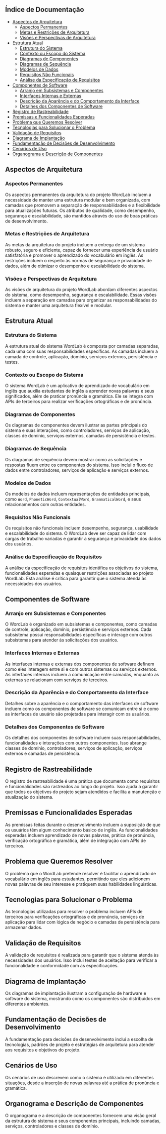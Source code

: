 ## Índice de Documentação

- [Aspectos de Arquitetura](#aspectos-de-arquitetura)
    - [Aspectos Permanentes](#aspectos-permanentes)
    - [Metas e Restrições de Arquitetura](#metas-e-restrições-de-arquitetura)
    - [Visões e Perspectivas de Arquitetura](#visões-e-perspectivas-de-arquitetura)
- [Estrutura Atual](#estrutura-atual)
    - [Estrutura do Sistema](#estrutura-do-sistema)
    - [Contexto ou Escopo do Sistema](#contexto-ou-escopo-do-sistema)
    - [Diagramas de Componentes](#diagramas-de-componentes)
    - [Diagramas de Sequência](#diagramas-de-sequência)
    - [Modelos de Dados](#modelos-de-dados)
    - [Requisitos Não Funcionais](#requisitos-não-funcionais)
    - [Análise da Especificação de Requisitos](#análise-da-especificação-de-requisitos)
- [Componentes de Software](#componentes-de-software)
    - [Arranjo em Subsistemas e Componentes](#arranjo-em-subsistemas-e-componentes)
    - [Interfaces Internas e Externas](#interfaces-internas-e-externas)
    - [Descrição da Aparência e do Comportamento da Interface](#descrição-da-aparência-e-do-comportamento-da-interface)
    - [Detalhes dos Componentes de Software](#detalhes-dos-componentes-de-software)
- [Registro de Rastreabilidade](#registro-de-rastreabilidade)
- [Premissas e Funcionalidades Esperadas](#premissas-e-funcionalidades-esperadas)
- [Problema que Queremos Resolver](#problema-que-queremos-resolver)
- [Tecnologias para Solucionar o Problema](#tecnologias-para-solucionar-o-problema)
- [Validação de Requisitos](#validação-de-requisitos)
- [Diagrama de Implantação](#diagrama-de-implantação)
- [Fundamentação de Decisões de Desenvolvimento](#fundamentação-de-decisões-de-desenvolvimento)
- [Cenários de Uso](#cenários-de-uso)
- [Organograma e Descrição de Componentes](#organograma-e-descrição-de-componentes)

## Aspectos de Arquitetura

### Aspectos Permanentes

Os aspectos permanentes da arquitetura do projeto WordLab incluem a necessidade de manter uma estrutura modular e bem organizada, com camadas que promovem a separação de responsabilidades e a flexibilidade para atualizações futuras. Os atributos de qualidade, como desempenho, segurança e escalabilidade, são mantidos através do uso de boas práticas de desenvolvimento.

### Metas e Restrições de Arquitetura

As metas da arquitetura do projeto incluem a entrega de um sistema robusto, seguro e eficiente, capaz de fornecer uma experiência de usuário satisfatória e promover o aprendizado do vocabulário em inglês. As restrições incluem o respeito às normas de segurança e privacidade de dados, além de otimizar o desempenho e escalabilidade do sistema.

### Visões e Perspectivas de Arquitetura

As visões de arquitetura do projeto WordLab abordam diferentes aspectos do sistema, como desempenho, segurança e escalabilidade. Essas visões incluem a separação em camadas para organizar as responsabilidades do sistema e manter uma arquitetura flexível e modular.

## Estrutura Atual

### Estrutura do Sistema

A estrutura atual do sistema WordLab é composta por camadas separadas, cada uma com suas responsabilidades específicas. As camadas incluem a camada de controle, aplicação, domínio, serviços externos, persistência e testes.

### Contexto ou Escopo do Sistema

O sistema WordLab é um aplicativo de aprendizado de vocabulário em inglês que auxilia estudantes de inglês a aprender novas palavras e seus significados, além de praticar pronúncia e gramática. Ele se integra com APIs de terceiros para realizar verificações ortográficas e de pronúncia.

### Diagramas de Componentes

Os diagramas de componentes devem ilustrar as partes principais do sistema e suas interações, como controladores, serviços de aplicação, classes de domínio, serviços externos, camadas de persistência e testes.

### Diagramas de Sequência

Os diagramas de sequência devem mostrar como as solicitações e respostas fluem entre os componentes do sistema. Isso inclui o fluxo de dados entre controladores, serviços de aplicação e serviços externos.

### Modelos de Dados

Os modelos de dados incluem representações de entidades principais, como `Word`, `PhoneticWord`, `ContextualWord`, `GrammaticalWord`, e seus relacionamentos com outras entidades.

### Requisitos Não Funcionais

Os requisitos não funcionais incluem desempenho, segurança, usabilidade e escalabilidade do sistema. O WordLab deve ser capaz de lidar com cargas de trabalho variadas e garantir a segurança e privacidade dos dados dos usuários.

### Análise da Especificação de Requisitos

A análise da especificação de requisitos identifica os objetivos do sistema, funcionalidades esperadas e quaisquer restrições associadas ao projeto WordLab. Esta análise é crítica para garantir que o sistema atenda às necessidades dos usuários.

## Componentes de Software

### Arranjo em Subsistemas e Componentes

O WordLab é organizado em subsistemas e componentes, como camadas de controle, aplicação, domínio, persistência e serviços externos. Cada subsistema possui responsabilidades específicas e interage com outros subsistemas para atender às solicitações dos usuários.

### Interfaces Internas e Externas

As interfaces internas e externas dos componentes de software definem como eles interagem entre si e com outros sistemas ou serviços externos. As interfaces internas incluem a comunicação entre camadas, enquanto as externas se relacionam com serviços de terceiros.

### Descrição da Aparência e do Comportamento da Interface

Detalhes sobre a aparência e o comportamento das interfaces de software incluem como os componentes de software se comunicam entre si e como as interfaces de usuário são projetadas para interagir com os usuários.

### Detalhes dos Componentes de Software

Os detalhes dos componentes de software incluem suas responsabilidades, funcionalidades e interações com outros componentes. Isso abrange classes de domínio, controladores, serviços de aplicação, serviços externos e camadas de persistência.

## Registro de Rastreabilidade

O registro de rastreabilidade é uma prática que documenta como requisitos e funcionalidades são rastreados ao longo do projeto. Isso ajuda a garantir que todos os objetivos do projeto sejam atendidos e facilita a manutenção e atualização do sistema.

## Premissas e Funcionalidades Esperadas

As premissas feitas durante o desenvolvimento incluem a suposição de que os usuários têm algum conhecimento básico de inglês. As funcionalidades esperadas incluem aprendizado de novas palavras, prática de pronúncia, verificação ortográfica e gramática, além de integração com APIs de terceiros.

## Problema que Queremos Resolver

O problema que o WordLab pretende resolver é facilitar o aprendizado de vocabulário em inglês para estudantes, permitindo que eles adicionem novas palavras de seu interesse e pratiquem suas habilidades linguísticas.

## Tecnologias para Solucionar o Problema

As tecnologias utilizadas para resolver o problema incluem APIs de terceiros para verificações ortográficas e de pronúncia, serviços de aplicação para lidar com lógica de negócio e camadas de persistência para armazenar dados.

## Validação de Requisitos

A validação de requisitos é realizada para garantir que o sistema atenda às necessidades dos usuários. Isso inclui testes de aceitação para verificar a funcionalidade e conformidade com as especificações.

## Diagrama de Implantação

Os diagramas de implantação ilustram a configuração de hardware e software do sistema, mostrando como os componentes são distribuídos em diferentes ambientes.

## Fundamentação de Decisões de Desenvolvimento

A fundamentação para decisões de desenvolvimento inclui a escolha de tecnologias, padrões de projeto e estratégias de arquitetura para atender aos requisitos e objetivos do projeto.

## Cenários de Uso

Os cenários de uso descrevem como o sistema é utilizado em diferentes situações, desde a inserção de novas palavras até a prática de pronúncia e gramática.

## Organograma e Descrição de Componentes

O organograma e a descrição de componentes fornecem uma visão geral da estrutura do sistema e seus componentes principais, incluindo camadas, serviços, controladores e classes de domínio.